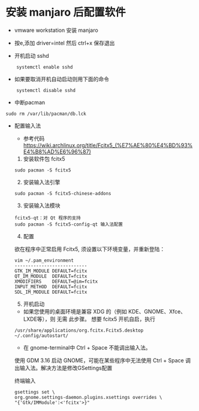 # 安装 manjaro 后配置软件

- vmware workstation 安装 manjaro

 - 按e,添加 driver=intel 然后 ctrl+x 保存退出


- 开机启动 sshd
```
    systemctl enable sshd
```
 - 如果要取消开机自动启动则用下面的命令
```
    systemctl disable sshd
```

- 中断pacman
```
sudo rm /var/lib/pacman/db.lck
```

- 配置输入法

    - 参考代码 https://wiki.archlinux.org/title/Fcitx5_(%E7%AE%80%E4%BD%93%E4%B8%AD%E6%96%87)


    1. 安装软件包 fcitx5
    ```
    sudo pacman -S fcitx5
    ```

    2. 安装输入法引擎
    ```
    sudo pacman -S fcitx5-chinese-addons
    ```

    3. 安装输入法模块
    ```
    fcitx5-qt：对 Qt 程序的支持
    sudo pacman -S fcitx5-config-qt 输入法配置
    ```
    4. 配置

    欲在程序中正常启用 Fcitx5, 须设置以下环境变量，并重新登陆：
    ```
    vim ~/.pam_environment
    ---------------------------
    GTK_IM_MODULE DEFAULT=fcitx
    QT_IM_MODULE  DEFAULT=fcitx
    XMODIFIERS    DEFAULT=@im=fcitx
    INPUT_METHOD  DEFAULT=fcitx
    SDL_IM_MODULE DEFAULT=fcitx
    ```

    5. 开机启动

    - 如果您使用的桌面环境是兼容 XDG 的（例如 KDE、GNOME、Xfce、LXDE等），则 无需 此步骤。
    想要 fcitx5 开机自启，执行
    ```
    /usr/share/applications/org.fcitx.Fcitx5.desktop ~/.config/autostart/
    ```

    - 在 gnome-terminal中 Ctrl + Space 不能调出输入法。

    使用 GDM 3.16 启动 GNOME，可能在某些程序中无法使用 Ctrl + Space 调出输入法。解决方法是修改GSettings配置

    终端输入
    ```
    gsettings set \
    org.gnome.settings-daemon.plugins.xsettings overrides \
    "{'Gtk/IMModule':<'fcitx'>}"
    ```
